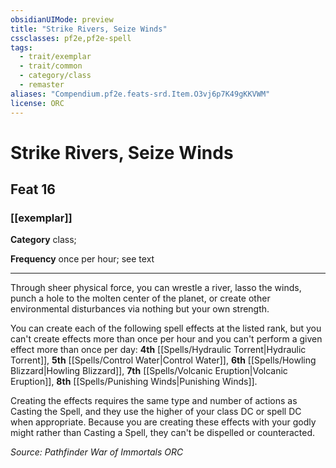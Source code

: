 ```yaml
---
obsidianUIMode: preview
title: "Strike Rivers, Seize Winds"
cssclasses: pf2e,pf2e-spell
tags:
  - trait/exemplar
  - trait/common
  - category/class
  - remaster
aliases: "Compendium.pf2e.feats-srd.Item.O3vj6p7K49gKKVWM"
license: ORC
---
```

# Strike Rivers, Seize Winds
## Feat 16
### [[exemplar]]

**Category** class; 




**Frequency** once per hour; see text

* * *

Through sheer physical force, you can wrestle a river, lasso the winds, punch a hole to the molten center of the planet, or create other environmental disturbances via nothing but your own strength.

You can create each of the following spell effects at the listed rank, but you can't create effects more than once per hour and you can't perform a given effect more than once per day: **4th** [[Spells/Hydraulic Torrent|Hydraulic Torrent]], **5th** [[Spells/Control Water|Control Water]], **6th** [[Spells/Howling Blizzard|Howling Blizzard]], **7th** [[Spells/Volcanic Eruption|Volcanic Eruption]], **8th** [[Spells/Punishing Winds|Punishing Winds]].

Creating the effects requires the same type and number of actions as Casting the Spell, and they use the higher of your class DC or spell DC when appropriate. Because you are creating these effects with your godly might rather than Casting a Spell, they can't be dispelled or counteracted.

*Source: Pathfinder War of Immortals*
*ORC*